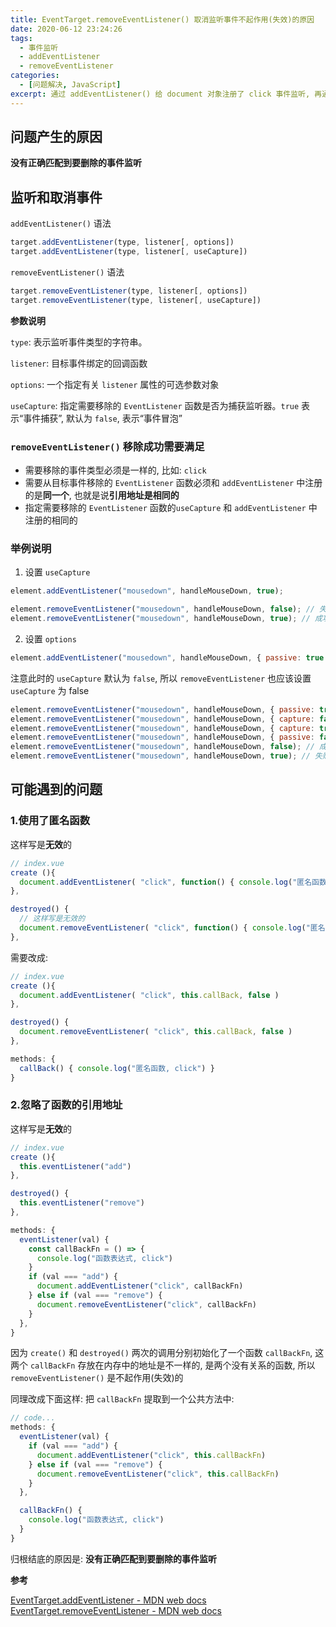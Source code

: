 ```yaml
---
title: EventTarget.removeEventListener() 取消监听事件不起作用(失效)的原因
date: 2020-06-12 23:24:26
tags:
  - 事件监听
  - addEventListener
  - removeEventListener
categories:
  - [问题解决, JavaScript]
excerpt: 通过 addEventListener() 给 document 对象注册了 click 事件监听, 再通过 removeEventListener() 取消监听事件不起作用(失效)的原因
---
```


## 问题产生的原因

**没有正确匹配到要删除的事件监听**

## 监听和取消事件

`addEventListener()` 语法

```js
target.addEventListener(type, listener[, options])
target.addEventListener(type, listener[, useCapture])
```

`removeEventListener()` 语法

```js
target.removeEventListener(type, listener[, options])
target.removeEventListener(type, listener[, useCapture])
```

**参数说明**

`type`: 表示监听事件类型的字符串。

`listener`: 目标事件绑定的回调函数

`options`: 一个指定有关 `listener` 属性的可选参数对象

`useCapture`: 指定需要移除的 `EventListener` 函数是否为捕获监听器。`true` 表示“事件捕获”, 默认为 `false`, 表示“事件冒泡”

### `removeEventListener()` 移除成功需要满足

- 需要移除的事件类型必须是一样的, 比如: `click`
- 需要从目标事件移除的 `EventListener` 函数必须和 `addEventListener` 中注册的是**同一个**, 也就是说**引用地址是相同的**
- 指定需要移除的 `EventListener` 函数的`useCapture` 和 `addEventListener` 中注册的相同的

### 举例说明

1. 设置 `useCapture`

```js
element.addEventListener("mousedown", handleMouseDown, true);
```

```js
element.removeEventListener("mousedown", handleMouseDown, false); // 失败
element.removeEventListener("mousedown", handleMouseDown, true); // 成功
```

2. 设置 `options`

```js
element.addEventListener("mousedown", handleMouseDown, { passive: true });
```

注意此时的 `useCapture` 默认为 `false`, 所以 `removeEventListener` 也应该设置 `useCapture` 为 false

```js
element.removeEventListener("mousedown", handleMouseDown, { passive: true }); // 成功
element.removeEventListener("mousedown", handleMouseDown, { capture: false }); // 成功
element.removeEventListener("mousedown", handleMouseDown, { capture: true }); // 失败
element.removeEventListener("mousedown", handleMouseDown, { passive: false }); // 成功
element.removeEventListener("mousedown", handleMouseDown, false); // 成功
element.removeEventListener("mousedown", handleMouseDown, true); // 失败
```

## 可能遇到的问题

### 1.使用了匿名函数

这样写是**无效**的

```js
// index.vue
create (){
  document.addEventListener( "click", function() { console.log("匿名函数, click") }, false )
},

destroyed() {
  // 这样写是无效的
  document.removeEventListener( "click", function() { console.log("匿名函数, click") }, false )
},
```

需要改成:

```js
// index.vue
create (){
  document.addEventListener( "click", this.callBack, false )
},

destroyed() {
  document.removeEventListener( "click", this.callBack, false )
},

methods: {
  callBack() { console.log("匿名函数, click") }
}
```

### 2.忽略了函数的引用地址

这样写是**无效**的

```js
// index.vue
create (){
  this.eventListener("add")
},

destroyed() {
  this.eventListener("remove")
},

methods: {
  eventListener(val) {
    const callBackFn = () => {
      console.log("函数表达式, click")
    }
    if (val === "add") {
      document.addEventListener("click", callBackFn)
    } else if (val === "remove") {
      document.removeEventListener("click", callBackFn)
    }
  },
}
```

因为 `create()` 和 `destroyed()` 两次的调用分别初始化了一个函数 `callBackFn`, 这两个 `callBackFn` 存放在内存中的地址是不一样的, 是两个没有关系的函数, 所以 `removeEventListener()` 是不起作用(失效)的

同理改成下面这样: 把 `callBackFn` 提取到一个公共方法中:

```js
// code...
methods: {
  eventListener(val) {
    if (val === "add") {
      document.addEventListener("click", this.callBackFn)
    } else if (val === "remove") {
      document.removeEventListener("click", this.callBackFn)
    }
  },

  callBackFn() {
    console.log("函数表达式, click")
  }
}
```

归根结底的原因是: **没有正确匹配到要删除的事件监听**

**参考**

[EventTarget.addEventListener - MDN web docs](https://developer.mozilla.org/zh-CN/docs/Web/API/EventTarget/addEventListener)
[EventTarget.removeEventListener - MDN web docs](https://developer.mozilla.org/zh-CN/docs/Web/API/EventTarget/removeEventListener)
